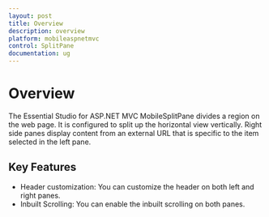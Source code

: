 ```yaml
---
layout: post
title: Overview
description: overview
platform: mobileaspnetmvc
control: SplitPane
documentation: ug
---
```


# Overview

The Essential Studio for ASP.NET MVC MobileSplitPane divides a region on the web page.  It is configured to split up the horizontal view vertically. Right side panes display content from an external URL that is specific to the item selected in the left pane. 

## Key Features

* Header customization: You can customize the header on both left and right panes.
* Inbuilt Scrolling: You can enable the inbuilt scrolling on both panes.



